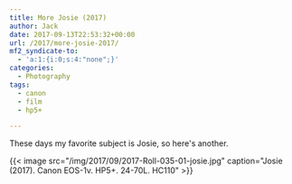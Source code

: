```yaml
---
title: More Josie (2017)
author: Jack
date: 2017-09-13T22:53:32+00:00
url: /2017/more-josie-2017/
mf2_syndicate-to:
  - 'a:1:{i:0;s:4:"none";}'
categories:
  - Photography
tags:
  - canon
  - film
  - hp5+

---
```

These days my favorite subject is Josie, so here's another.


{{< image src="/img/2017/09/2017-Roll-035-01-josie.jpg" caption="Josie (2017). Canon EOS-1v. HP5+. 24-70L. HC110" >}}


